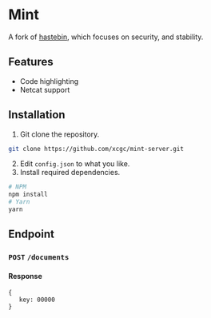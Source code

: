 # Mint
A fork of [hastebin](https://github.com/seejohnrun/haste-server), which focuses on security, and stability.

## Features
- Code highlighting
- Netcat support 

## Installation
1. Git clone the repository.
```bash
git clone https://github.com/xcgc/mint-server.git
```
2. Edit `config.json` to what you like.
3. Install required dependencies.
```bash
# NPM
npm install
# Yarn
yarn
```

## Endpoint
### `POST` `/documents`
#### Response
```
{
   key: 00000
}
```

